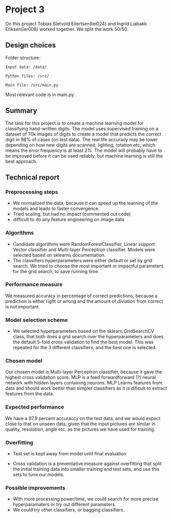# Project 3

On this project Tobias Sletvold Eilertsen(tei024) and Ingrid Liabakk Eriksen(ier008) worked together. We split the work 50/50.

## Design choices

Folder structure:

    Input data: /data/

    Python files: /src/

    Main file: /src/main.py

Most relevant code is in main.py.

## Summary

The task for this project is to create a machine learning model for classifying hand-written digits. The model uses supervised training on a dataset of 70k images of digits to create a model that predicts the correct digit in 98% of cases (on test data).
The real life accuracy may be lower depending on how new digits are scanned, lighting, rotation etc, which means the error frequency is at least 2%. The model will probably have to be improved before it can be used reliably, but machine learning is still the best approach.

## Technical report

### Preprocessing steps

- We normalized the data, because it can speed up the learning of the models and leads to faster convergence.
- Tried scaling, but had no impact (commented out code)
- difficult to do any feature engineering on image data

### Algorithms

- Candidate algorithms were RandomForestClassifier, Linear support Vector classifier and Multi-layer Perceptron classifier. Models were selected based on sklearns documentation.
- The classifiers hyperparameters were either default or set by grid search. We tried to choose the most important or impactful parameters for the grid search, to save running time.

### Performance measure

We measured accuracy in percentage of correct predictions, because a prediction is either right or wrong and the amount of diviation from correct is not important.

### Model selection scheme

- We selected hyperparameters based on the sklearn GridSearchCV class, that both does a grid search over the hyperparameters and does the default 5-fold cross validation to find the best model. This was repeated for the 3 different classifiers, and the best one is selected.

### Chosen model

Our chosen model is Multi-layer Perceptron classifier, because it gave the highest cross validation score.
MLP is a feed forwardforward (?) neural network with hidden layers containing neurons. MLP Learns features from data and should work better than simpler classifiers as it is dificult to extract features from the data.

### Expected performance

We have a 97.9 percent accuraccy on the test data, and we would expect close to that on unseen data, given that the input pictures are similar in quality, resolution, angle etc. as the pictures we have used for training.

### Overfitting

- Test set is kept away from model until final evaluation

- Cross validation is a preventative measure against overfitting that split the initial training data into smaller training and test sets, and use this sets to tune our models. 

### Possible improvements

- With more processing power/time, we could search for more precise hyperparamaters or try out different parameters.
- We could try other classifiers, or bagging classifiers.
